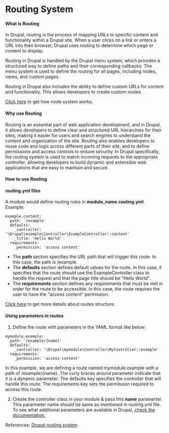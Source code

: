 # Routing System #
#### What is Routing ####
In Drupal, routing is the process of mapping URLs to specific content and functionality within a Drupal site. When a user clicks on a link or enters a URL into their browser, Drupal uses routing to determine which page or content to display.

Routing in Drupal is handled by the Drupal menu system, which provides a structured way to define paths and their corresponding callbacks. The menu system is used to define the routing for all pages, including nodes, views, and custom pages.

Routing in Drupal also includes the ability to define custom URLs for content and functionality. This allows developers to create custom routes.

[Click here](https://www.drupal.org/docs/drupal-apis/routing-system/routing-system-overview#s-routes-and-controllers) to get how route system works.

#### Why use Routing ####
Routing is an essential part of web application development, and in Drupal, it allows developers to define clear and structured URL hierarchies for their sites, making it easier for users and search engines to understand the content and organization of the site. Routing also enables developers to reuse code and logic across different parts of their site, and to define permissions and access controls to ensure security. In Drupal specifically, the routing system is used to match incoming requests to the appropriate controller, allowing developers to build dynamic and extensible web applications that are easy to maintain and secure.

#### How to use Routing ####
#### routing.yml files #### 
A module would define routing rules in **module_name.routing.yml**.
Example:
```
example.content:
  path: '/example'
  defaults:
    _controller: '\Drupal\example\Controller\ExampleController::content'
    _title: 'Hello World'
  requirements:
    _permission: 'access content'
```
- The **path** section specifies the URL path that will trigger this route. In this case, the path is /example.
- The **defaults** section defines default values for the route. In this case, it specifies that the route should use the ExampleController class to handle the request and that the page title should be "Hello World".
- The **requirements** section defines any requirements that must be met in order for the route to be accessible. In this case, the route requires the user to have the "access content" permission.

[Click here](https://www.drupal.org/docs/drupal-apis/routing-system/structure-of-routes) to get more details about routes structure.

#### Using parameters in routes ####
1. Define the route with parameters in the YAML format like below:
```
mymodule.example:
  path: '/example/{name}'
  defaults:
    _controller: '\Drupal\mymodule\Controller\MyController::example'
  requirements:
    _permission: 'access content'
```
In this example, we are defining a route named mymodule.example with a path of /example/{name}. The curly braces around parameter indicate that it is a dynamic parameter. The defaults key specifies the controller that will handle this route. The requirements key sets the permission required to access this route.

2. Create the controller class in your module & pass this **name** paramerter. This pararmeter name should be same as mentioned in routing.yml file. To see what additional parameters are available in Drupal, [check the documentation.](https://www.drupal.org/docs/8/api/routing-system/parameters-in-routes/using-parameters-in-routes)

References:
[Drupal routing system](https://www.drupal.org/docs/drupal-apis/routing-system)
